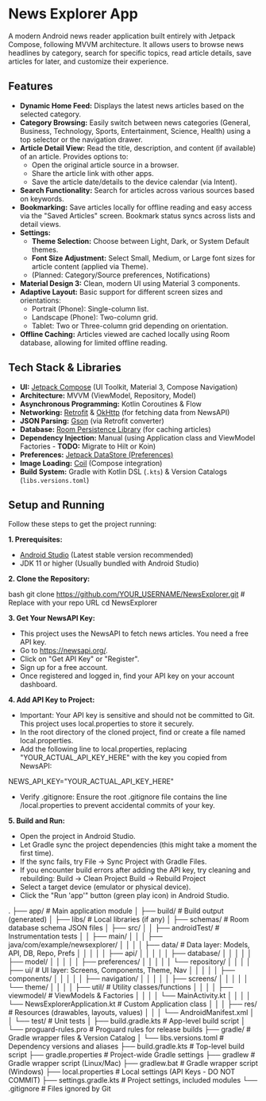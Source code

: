 # News Explorer App

A modern Android news reader application built entirely with Jetpack Compose, following MVVM architecture. It allows users to browse news headlines by category, search for specific topics, read article details, save articles for later, and customize their experience.

## Features

*   **Dynamic Home Feed:** Displays the latest news articles based on the selected category.
*   **Category Browsing:** Easily switch between news categories (General, Business, Technology, Sports, Entertainment, Science, Health) using a top selector or the navigation drawer.
*   **Article Detail View:** Read the title, description, and content (if available) of an article. Provides options to:
    *   Open the original article source in a browser.
    *   Share the article link with other apps.
    *   Save the article date/details to the device calendar (via Intent).
*   **Search Functionality:** Search for articles across various sources based on keywords.
*   **Bookmarking:** Save articles locally for offline reading and easy access via the "Saved Articles" screen. Bookmark status syncs across lists and detail views.
*   **Settings:**
    *   **Theme Selection:** Choose between Light, Dark, or System Default themes.
    *   **Font Size Adjustment:** Select Small, Medium, or Large font sizes for article content (applied via Theme).
    *   (Planned: Category/Source preferences, Notifications)
*   **Material Design 3:** Clean, modern UI using Material 3 components.
*   **Adaptive Layout:** Basic support for different screen sizes and orientations:
    *   Portrait (Phone): Single-column list.
    *   Landscape (Phone): Two-column grid.
    *   Tablet: Two or Three-column grid depending on orientation.
*   **Offline Caching:** Articles viewed are cached locally using Room database, allowing for limited offline reading.

## Tech Stack & Libraries

*   **UI:** [Jetpack Compose](https://developer.android.com/jetpack/compose) (UI Toolkit, Material 3, Compose Navigation)
*   **Architecture:** MVVM (ViewModel, Repository, Model)
*   **Asynchronous Programming:** Kotlin Coroutines & Flow
*   **Networking:** [Retrofit](https://square.github.io/retrofit/) & [OkHttp](https://square.github.io/okhttp/) (for fetching data from NewsAPI)
*   **JSON Parsing:** [Gson](https://github.com/google/gson) (via Retrofit converter)
*   **Database:** [Room Persistence Library](https://developer.android.com/training/data-storage/room) (for caching articles)
*   **Dependency Injection:** Manual (using Application class and ViewModel Factories - **TODO:** Migrate to Hilt or Koin)
*   **Preferences:** [Jetpack DataStore (Preferences)](https://developer.android.com/topic/libraries/architecture/datastore)
*   **Image Loading:** [Coil](https://coil-kt.github.io/coil/) (Compose integration)
*   **Build System:** Gradle with Kotlin DSL (`.kts`) & Version Catalogs (`libs.versions.toml`)

## Setup and Running

Follow these steps to get the project running:

**1. Prerequisites:**

*   [Android Studio](https://developer.android.com/studio) (Latest stable version recommended)
*   JDK 11 or higher (Usually bundled with Android Studio)

**2. Clone the Repository:**

bash
git clone https://github.com/YOUR_USERNAME/NewsExplorer.git # Replace with your repo URL
cd NewsExplorer

**3. Get Your NewsAPI Key:**
* This project uses the NewsAPI to fetch news articles. You need a free API key.
* Go to https://newsapi.org/.
* Click on "Get API Key" or "Register".
* Sign up for a free account.
* Once registered and logged in, find your API key on your account dashboard.

**4. Add API Key to Project:**
* Important: Your API key is sensitive and should not be committed to Git. This project uses local.properties to store it securely.
* In the root directory of the cloned project, find or create a file named local.properties.
* Add the following line to local.properties, replacing "YOUR_ACTUAL_API_KEY_HERE" with the key you copied from NewsAPI:

NEWS_API_KEY="YOUR_ACTUAL_API_KEY_HERE"

* Verify .gitignore: Ensure the root .gitignore file contains the line /local.properties to prevent accidental commits of your key.

**5. Build and Run:**
* Open the project in Android Studio.
* Let Gradle sync the project dependencies (this might take a moment the first time).
* If the sync fails, try File -> Sync Project with Gradle Files.
* If you encounter build errors after adding the API key, try cleaning and rebuilding:
        Build -> Clean Project
        Build -> Rebuild Project
* Select a target device (emulator or physical device).
* Click the "Run 'app'" button (green play icon) in Android Studio.

.
├── app/                        # Main application module
│   ├── build/                  # Build output (generated)
│   ├── libs/                   # Local libraries (if any)
│   ├── schemas/                # Room database schema JSON files
│   ├── src/
│   │   ├── androidTest/        # Instrumentation tests
│   │   ├── main/
│   │   │   ├── java/com/example/newsexplorer/
│   │   │   │   ├── data/       # Data layer: Models, API, DB, Repo, Prefs
│   │   │   │   │   ├── api/
│   │   │   │   │   ├── database/
│   │   │   │   │   ├── model/
│   │   │   │   │   ├── preferences/
│   │   │   │   │   └── repository/
│   │   │   │   ├── ui/         # UI layer: Screens, Components, Theme, Nav
│   │   │   │   │   ├── components/
│   │   │   │   │   ├── navigation/
│   │   │   │   │   ├── screens/
│   │   │   │   │   └── theme/
│   │   │   │   ├── util/       # Utility classes/functions
│   │   │   │   ├── viewmodel/  # ViewModels & Factories
│   │   │   │   └── MainActivity.kt
│   │   │   │   └── NewsExplorerApplication.kt # Custom Application class
│   │   │   ├── res/            # Resources (drawables, layouts, values)
│   │   │   └── AndroidManifest.xml
│   │   └── test/               # Unit tests
│   ├── build.gradle.kts        # App-level build script
│   └── proguard-rules.pro    # Proguard rules for release builds
├── gradle/                     # Gradle wrapper files & Version Catalog
│   └── libs.versions.toml    # Dependency versions and aliases
├── build.gradle.kts            # Top-level build script
├── gradle.properties           # Project-wide Gradle settings
├── gradlew                     # Gradle wrapper script (Linux/Mac)
├── gradlew.bat                 # Gradle wrapper script (Windows)
├── local.properties            # Local settings (API Keys - DO NOT COMMIT)
├── settings.gradle.kts         # Project settings, included modules
└── .gitignore                  # Files ignored by Git
